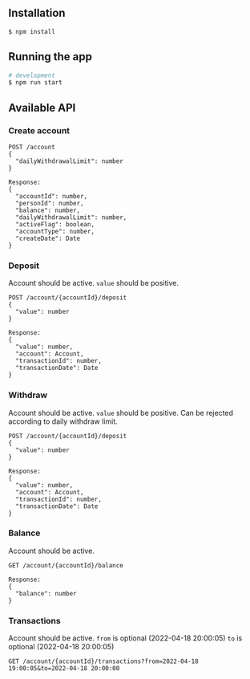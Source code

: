 ## Installation

```bash
$ npm install
```

## Running the app

```bash
# development
$ npm run start
```

## Available API

### Create account
```
POST /account
{
  "dailyWithdrawalLimit": number
}

Response:
{
  "accountId": number,
  "personId": number,
  "balance": number,
  "dailyWithdrawalLimit": number,
  "activeFlag": boolean,
  "accountType": number,
  "createDate": Date
}
```

### Deposit

Account should be active. `value` should be positive.

```
POST /account/{accountId}/deposit
{
  "value": number
}

Response:
{
  "value": number,
  "account": Account,
  "transactionId": number,
  "transactionDate": Date
}
```

### Withdraw

Account should be active. `value` should be positive. Can be rejected according to daily withdraw limit.

```
POST /account/{accountId}/deposit
{
  "value": number
}

Response:
{
  "value": number,
  "account": Account,
  "transactionId": number,
  "transactionDate": Date
}
```

### Balance

Account should be active.

```
GET /account/{accountId}/balance

Response:
{
  "balance": number
}
```

### Transactions

Account should be active.
`from` is optional (2022-04-18 20:00:05)
`to` is optional (2022-04-18 20:00:05)

```
GET /account/{accountId}/transactions?from=2022-04-18 19:00:05&to=2022-04-18 20:00:00
```
